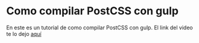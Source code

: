 # Como compilar PostCSS con gulp

En este es un tutorial de como compilar PostCSS con gulp. El link del video te lo dejo [aquí](https://youtu.be/bj7Qd8pQlXg)